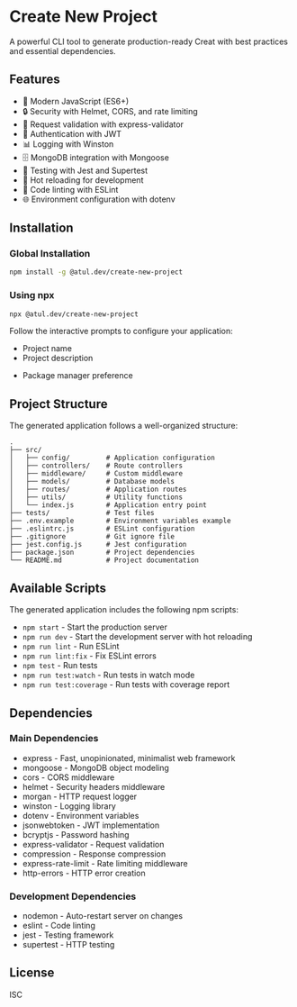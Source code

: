 # Create New Project

A powerful CLI tool to generate production-ready Creat with best practices and essential dependencies.

## Features

- 🚀 Modern JavaScript (ES6+)
- 🔒 Security with Helmet, CORS, and rate limiting
- 📝 Request validation with express-validator
- 🔑 Authentication with JWT
- 📊 Logging with Winston
- 🗄️ MongoDB integration with Mongoose
- 🧪 Testing with Jest and Supertest
- 🔄 Hot reloading for development
- 📏 Code linting with ESLint
- 🌐 Environment configuration with dotenv

## Installation

### Global Installation

```bash
npm install -g @atul.dev/create-new-project
```

### Using npx

```bash
npx @atul.dev/create-new-project
```

<!-- ## Usage

```bash
create-express
``` -->

Follow the interactive prompts to configure your application:

- Project name
- Project description
<!-- - Database selection -->
<!-- - Authentication options -->
<!-- - Additional features -->
- Package manager preference

## Project Structure

The generated application follows a well-organized structure:

```
.
├── src/
│   ├── config/         # Application configuration
│   ├── controllers/    # Route controllers
│   ├── middleware/     # Custom middleware
│   ├── models/         # Database models
│   ├── routes/         # Application routes
│   ├── utils/          # Utility functions
│   └── index.js        # Application entry point
├── tests/              # Test files
├── .env.example        # Environment variables example
├── .eslintrc.js        # ESLint configuration
├── .gitignore          # Git ignore file
├── jest.config.js      # Jest configuration
├── package.json        # Project dependencies
└── README.md           # Project documentation
```

## Available Scripts

The generated application includes the following npm scripts:

- `npm start` - Start the production server
- `npm run dev` - Start the development server with hot reloading
- `npm run lint` - Run ESLint
- `npm run lint:fix` - Fix ESLint errors
- `npm test` - Run tests
- `npm run test:watch` - Run tests in watch mode
- `npm run test:coverage` - Run tests with coverage report

## Dependencies

### Main Dependencies

- express - Fast, unopinionated, minimalist web framework
- mongoose - MongoDB object modeling
- cors - CORS middleware
- helmet - Security headers middleware
- morgan - HTTP request logger
- winston - Logging library
- dotenv - Environment variables
- jsonwebtoken - JWT implementation
- bcryptjs - Password hashing
- express-validator - Request validation
- compression - Response compression
- express-rate-limit - Rate limiting middleware
- http-errors - HTTP error creation

### Development Dependencies

- nodemon - Auto-restart server on changes
- eslint - Code linting
- jest - Testing framework
- supertest - HTTP testing

## License

ISC
